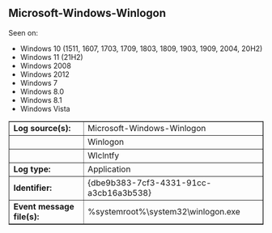 ## Microsoft-Windows-Winlogon

Seen on:
* Windows 10 (1511, 1607, 1703, 1709, 1803, 1809, 1903, 1909, 2004, 20H2)
* Windows 11 (21H2)
* Windows 2008
* Windows 2012
* Windows 7
* Windows 8.0
* Windows 8.1
* Windows Vista

<table border="1" class="docutils">
  <tbody>
    <tr>
      <td><b>Log source(s):</b></td>
      <td>Microsoft-Windows-Winlogon</td>
    </tr>
    <tr>
      <td>&nbsp;</td>
      <td>Winlogon</td>
    </tr>
    <tr>
      <td>&nbsp;</td>
      <td>Wlclntfy</td>
    </tr>
    <tr>
      <td><b>Log type:</b></td>
      <td>Application</td>
    </tr>
    <tr>
      <td><b>Identifier:</b></td>
      <td>{dbe9b383-7cf3-4331-91cc-a3cb16a3b538}</td>
    </tr>
    <tr>
      <td><b>Event message file(s):</b></td>
      <td>%systemroot%\system32\winlogon.exe</td>
    </tr>
  </tbody>
</table>

&nbsp;

